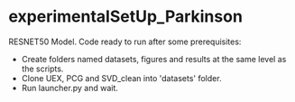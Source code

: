 # experimentalSetUp_Parkinson
RESNET50 Model.
Code ready to run after some prerequisites:

- Create folders named datasets, figures and results at the same level as the scripts.
- Clone UEX, PCG and SVD_clean into 'datasets' folder.
- Run launcher.py and wait. 
